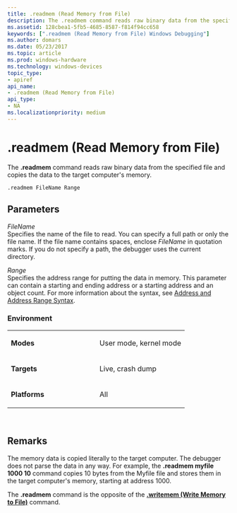 ```yaml
---
title: .readmem (Read Memory from File)
description: The .readmem command reads raw binary data from the specified file and copies the data to the target computer's memory.
ms.assetid: 128cbea1-5fb5-4685-8587-f814f94cc658
keywords: [".readmem (Read Memory from File) Windows Debugging"]
ms.author: domars
ms.date: 05/23/2017
ms.topic: article
ms.prod: windows-hardware
ms.technology: windows-devices
topic_type:
- apiref
api_name:
- .readmem (Read Memory from File)
api_type:
- NA
ms.localizationpriority: medium
---
```


# .readmem (Read Memory from File)


The **.readmem** command reads raw binary data from the specified file and copies the data to the target computer's memory.

```
.readmem FileName Range 
```

## <span id="Parameters"></span><span id="parameters"></span><span id="PARAMETERS"></span>Parameters


<span id="_______FileName______"></span><span id="_______filename______"></span><span id="_______FILENAME______"></span> *FileName*   
Specifies the name of the file to read. You can specify a full path or only the file name. If the file name contains spaces, enclose *FileName* in quotation marks. If you do not specify a path, the debugger uses the current directory.

<span id="_______Range______"></span><span id="_______range______"></span><span id="_______RANGE______"></span> *Range*   
Specifies the address range for putting the data in memory. This parameter can contain a starting and ending address or a starting address and an object count. For more information about the syntax, see [Address and Address Range Syntax](address-and-address-range-syntax.md).

### <span id="Environment"></span><span id="environment"></span><span id="ENVIRONMENT"></span>Environment

<table>
<colgroup>
<col width="50%" />
<col width="50%" />
</colgroup>
<tbody>
<tr class="odd">
<td align="left"><p><strong>Modes</strong></p></td>
<td align="left"><p>User mode, kernel mode</p></td>
</tr>
<tr class="even">
<td align="left"><p><strong>Targets</strong></p></td>
<td align="left"><p>Live, crash dump</p></td>
</tr>
<tr class="odd">
<td align="left"><p><strong>Platforms</strong></p></td>
<td align="left"><p>All</p></td>
</tr>
</tbody>
</table>

 

Remarks
-------

The memory data is copied literally to the target computer. The debugger does not parse the data in any way. For example, the **.readmem myfile 1000 10** command copies 10 bytes from the Myfile file and stores them in the target computer's memory, starting at address 1000.

The **.readmem** command is the opposite of the [**.writemem (Write Memory to File)**](-writemem--write-memory-to-file-.md) command.

 

 





